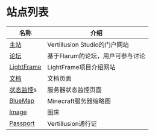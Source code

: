 # 站点列表

| 名称 | 介绍 |
| ---- | ---- |
| [主站](https://vertillusion.com/) | Vertillusion Studio的门户网站 |
| [论坛](https://forum.vertillusion.com/) | 基于Flarum的论坛，用户可参与讨论 |
| [LightFrame](https://lightframe.vertillusion.xyz/) | LightFrame项目介绍网站 |
| [文档](https://docs.vertillusion.com/) | 文档页面 |
| [状态监控](https://status.vertillusion.com/)s | 服务器状态监控页面 |
| [BlueMap](https://map.vertillusion.com/) | Minecraft服务器缩略图 |
| [Image](https://image.vertillusion.com/) | 图床 |
| [Passport](https://passport.vertillusion.com/) | Vertillusion通行证 |